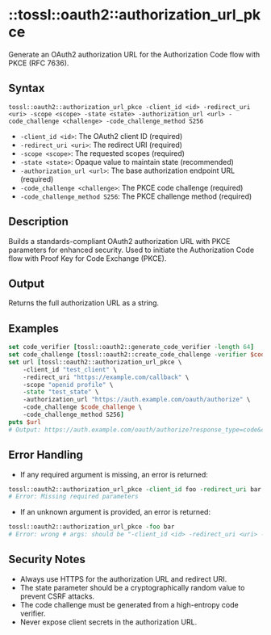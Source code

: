 # ::tossl::oauth2::authorization_url_pkce

Generate an OAuth2 authorization URL for the Authorization Code flow with PKCE (RFC 7636).

## Syntax

    tossl::oauth2::authorization_url_pkce -client_id <id> -redirect_uri <uri> -scope <scope> -state <state> -authorization_url <url> -code_challenge <challenge> -code_challenge_method S256

- `-client_id <id>`: The OAuth2 client ID (required)
- `-redirect_uri <uri>`: The redirect URI (required)
- `-scope <scope>`: The requested scopes (required)
- `-state <state>`: Opaque value to maintain state (recommended)
- `-authorization_url <url>`: The base authorization endpoint URL (required)
- `-code_challenge <challenge>`: The PKCE code challenge (required)
- `-code_challenge_method S256`: The PKCE challenge method (required)

## Description

Builds a standards-compliant OAuth2 authorization URL with PKCE parameters for enhanced security. Used to initiate the Authorization Code flow with Proof Key for Code Exchange (PKCE).

## Output

Returns the full authorization URL as a string.

## Examples

```tcl
set code_verifier [tossl::oauth2::generate_code_verifier -length 64]
set code_challenge [tossl::oauth2::create_code_challenge -verifier $code_verifier]
set url [tossl::oauth2::authorization_url_pkce \
    -client_id "test_client" \
    -redirect_uri "https://example.com/callback" \
    -scope "openid profile" \
    -state "test_state" \
    -authorization_url "https://auth.example.com/oauth/authorize" \
    -code_challenge $code_challenge \
    -code_challenge_method S256]
puts $url
# Output: https://auth.example.com/oauth/authorize?response_type=code&client_id=test_client&redirect_uri=...&code_challenge=...&code_challenge_method=S256&scope=openid%20profile&state=test_state
```

## Error Handling

- If any required argument is missing, an error is returned:

```tcl
tossl::oauth2::authorization_url_pkce -client_id foo -redirect_uri bar -authorization_url baz
# Error: Missing required parameters
```

- If an unknown argument is provided, an error is returned:

```tcl
tossl::oauth2::authorization_url_pkce -foo bar
# Error: wrong # args: should be "-client_id <id> -redirect_uri <uri> -scope <scope> -state <state> -authorization_url <url> -code_challenge <challenge> -code_challenge_method S256"
```

## Security Notes

- Always use HTTPS for the authorization URL and redirect URI.
- The state parameter should be a cryptographically random value to prevent CSRF attacks.
- The code challenge must be generated from a high-entropy code verifier.
- Never expose client secrets in the authorization URL. 